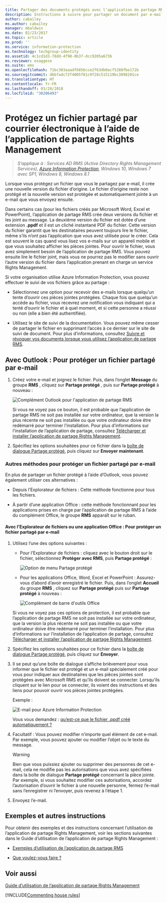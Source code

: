 ```yaml
---
title: Partager des documents protégés avec l’application de partage RMS - AIP
description: Instructions à suivre pour partager un document par e-mail en toute sécurité.
author: cabailey
ms.author: cabailey
manager: mbaldwin
ms.date: 02/23/2017
ms.topic: article
ms.prod: ''
ms.service: information-protection
ms.technology: techgroup-identity
ms.assetid: 4c1cd1d3-78dd-4f90-8b37-dcc9205a6736
ms.reviewer: esaggese
ms.suite: ems
ms.openlocfilehash: 71bc303aaadf6856cce2f63db0acf5280fbe172b
ms.sourcegitcommit: dbbfadc72f4005f81c9f28c515119bc3098201ce
ms.translationtype: HT
ms.contentlocale: fr-FR
ms.lasthandoff: 03/28/2018
ms.locfileid: "30206493"
---
```

# <a name="protect-a-file-that-you-share-by-email-by-using-the-rights-management-sharing-application"></a>Protégez un fichier partagé par courrier électronique à l’aide de l’application de partage Rights Management

>*S’applique à : Services AD RMS (Active Directory Rights Management Services), [Azure Information Protection](https://azure.microsoft.com/pricing/details/information-protection), Windows 10, Windows 7 avec SP1, Windows 8, Windows 8.1*

Lorsque vous protégez un fichier que vous le partagez par e-mail, il crée une nouvelle version du fichier d’origine. Le fichier d’origine reste non protégé et la nouvelle version est protégée et automatiquement jointe à un e-mail que vous envoyez ensuite.

Dans certains cas (pour les fichiers créés par Microsoft Word, Excel et PowerPoint), l’application de partage RMS crée deux versions du fichier et les joint au message. La deuxième version du fichier est dotée d’une extension **.ppdf** et il est un cliché instantané PDF du fichier. Cette version du fichier garantit que les destinataires peuvent toujours lire le fichier, même s’ils n’ont pas l’application que vous avez utilisée pour le créer. Cela est souvent le cas quand vous lisez vos e-mails sur un appareil mobile et que vous souhaitez afficher les pièces jointes. Pour ouvrir le fichier, vous avez simplement besoin de l’application de partage RMS. Vous pouvez ensuite lire le fichier joint, mais vous ne pourrez pas le modifier sans ouvrir l’autre version du fichier dans l’application prenant en charge un service Rights Management.

Si votre organisation utilise Azure Information Protection, vous pouvez effectuer le suivi de vos fichiers grâce au partage :

-   Sélectionnez une option pour recevoir des e-mails lorsque quelqu’un tente d’ouvrir ces pièces jointes protégées. Chaque fois que quelqu’un accède au fichier, vous recevrez une notification vous indiquant qui a tenté d’ouvrir le fichier et à quel moment, et si cette personne a réussi ou non (elle a bien été authentifiée).

-   Utilisez le site de suivi de la documentation. Vous pouvez même cesser de partager le fichier en supprimant l’accès à ce dernier sur le site de suivi de document. Pour plus d’informations, consultez [Suivre et révoquer vos documents lorsque vous utilisez l’application de partage RMS](sharing-app-track-revoke.md).

## <a name="using-outlook-to-protect-a-file-that-you-share-by-email"></a>Avec Outlook : Pour protéger un fichier partagé par e-mail

1.  Créez votre e-mail et joignez le fichier. Puis, dans l’onglet **Message** du groupe **RMS** , cliquez sur **Partage protégé** , puis sur **Partage protégé** à nouveau :

    ![Complément Outlook pour l'application de partage RMS](../media/ADRMS_MSRMSApp_SP_OutlookToolbar.png)

    Si vous ne voyez pas ce bouton, il est probable que l’application de partage RMS ne soit pas installée sur votre ordinateur, que la version la plus récente ne soit pas installée ou que votre ordinateur doive être redémarré pour terminer l’installation. Pour plus d’informations sur l’installation de l’application de partage, consultez [Télécharger et installer l’application de partage Rights Management](install-sharing-app.md).

2.  Spécifiez les options souhaitées pour ce fichier dans la [boîte de dialogue Partage protégé](sharing-app-dialog-box.md), puis cliquez sur **Envoyer maintenant**.

### <a name="other-ways-to-protect-a-file-that-you-share-by-email"></a>Autres méthodes pour protéger un fichier partagé par e-mail
En plus de partager un fichier protégé à l’aide d’Outlook, vous pouvez également utiliser ces alternatives :

-   Depuis l’Explorateur de fichiers : Cette méthode fonctionne pour tous les fichiers.

-   À partir d’une application Office : cette méthode fonctionnant pour les applications prises en charge par l’application de partage RMS à l’aide du complément Office, le groupe **RMS** apparaît sur le ruban.

#### <a name="using-file-explorer-or-an-office-application-to-protect-a-file-that-you-share-by-email"></a>Avec l’Explorateur de fichiers ou une application Office : Pour protéger un fichier partagé par e-mail

1.  Utilisez l’une des options suivantes :

    -   Pour l’Explorateur de fichiers : cliquez avec le bouton droit sur le fichier, sélectionnez **Protéger avec RMS**, puis **Partage protégé** :

        ![Option de menu Partage protégé](../media/ADRMS_MSRMSApp_ShareProtectedMenu.png)

    -   Pour les applications Office, Word, Excel et PowerPoint : Assurez-vous d’abord d’avoir enregistré le fichier. Puis, dans l’onglet **Accueil** du groupe **RMS** , cliquez sur **Partage protégé** puis sur **Partage protégé** à nouveau :

        ![Complément de barre d'outils Office](../media/ADRMS_MSRMSApp_SP_OfficeToolbar.png)

    Si vous ne voyez pas ces options de protection, il est probable que l’application de partage RMS ne soit pas installée sur votre ordinateur, que la version la plus récente ne soit pas installée ou que votre ordinateur doive être redémarré pour terminer l’installation. Pour plus d’informations sur l’installation de l’application de partage, consultez [Télécharger et installer l’application de partage Rights Management](install-sharing-app.md).

2.  Spécifiez les options souhaitées pour ce fichier dans la [boîte de dialogue Partage protégé](sharing-app-dialog-box.md), puis cliquez sur **Envoyer**.

3.  Il se peut qu’une boîte de dialogue s’affiche brièvement pour vous informer que le fichier est protégé et un e-mail spécialement créé pour vous pour indiquer aux destinataires que les pièces jointes sont protégées avec Microsoft RMS et qu’ils doivent se connecter. Lorsqu’ils cliquent sur le lien pour se connecter, ils voient des instructions et des liens pour pouvoir ouvrir vos pièces jointes protégées.

    Exemple :

    ![E-mail pour Azure Information Protection](../media/ADRMS_MSRMSApp_EmailMessage.PNG)

    Vous vous demandez : [qu’est-ce que le fichier .ppdf créé automatiquement ?](sharing-app-dialog-box.md#whats-the-ppdf-file-thats-automatically-created)

4.  Facultatif : Vous pouvez modifier n’importe quel élément de cet e-mail. Par exemple, vous pouvez ajouter ou modifier l’objet ou le texte du message.

    > [!WARNING]
    > Bien que vous puissiez ajouter ou supprimer des personnes de cet e-mail, cela ne modifie pas les autorisations que vous avez spécifiées dans la boîte de dialogue **Partage protégé** concernant la pièce jointe. Par exemple, si vous souhaitez modifier ces autorisations, accordez l’autorisation d’ouvrir le fichier à une nouvelle personne, fermez l’e-mail sans l’enregistrer ni l’envoyer, puis revenez à l’étape 1.

5.  Envoyez l’e-mail.

## <a name="examples-and-other-instructions"></a>Exemples et autres instructions
Pour obtenir des exemples et des instructions concernant l’utilisation de l’application de partage Rights Management, voir les sections suivantes dans le Guide d’utilisation de l’application de partage Rights Management :

-   [Exemples d’utilisation de l’application de partage RMS](sharing-app-user-guide.md#examples-for-using-the-rms-sharing-application)

-   [Que voulez-vous faire ?](sharing-app-user-guide.md#what-do-you-want-to-do)

## <a name="see-also"></a>Voir aussi
[Guide d’utilisation de l’application de partage Rights Management](sharing-app-user-guide.md)

[!INCLUDE[Commenting house rules](../includes/houserules.md)]